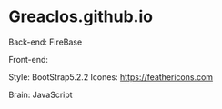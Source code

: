 # Greaclos.github.io

Back-end: FireBase

Front-end: 

Style: BootStrap5.2.2
Icones: https://feathericons.com

Brain: JavaScript
 